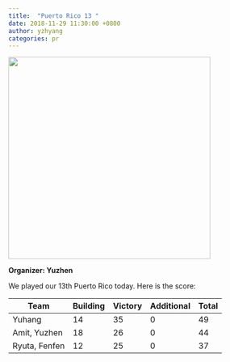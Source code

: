 ```yaml
---
title:  "Puerto Rico 13 "
date: 2018-11-29 11:30:00 +0800
author: yzhyang
categories: pr
---
```


<a href="/images/pr_20181129.jpg">
<img src="/images/pr_20181129.jpg" width="400"/>
</a>

**Organizer: Yuzhen** 

We played our 13th Puerto Rico today. Here is the score: 

| Team                | Building | Victory | Additional | Total |
| --------------------| -------- | ------- | ---------- | ----- |
| Yuhang               | 14       | 35      | 0         | 49    |
| Amit, Yuzhen      | 18       | 26      | 0          | 44    |
| Ryuta, Fenfen     | 12       | 25      | 0          | 37    |
